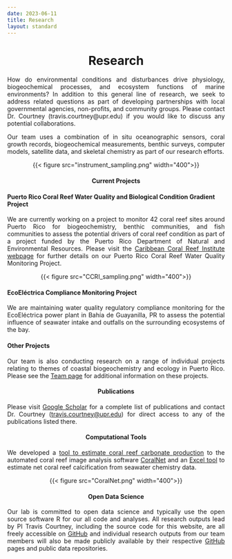 ```yaml
---
date: 2023-06-11
title: Research
layout: standard
---
```


<div style="text-align: center;">

# Research

</div>

<div style="text-align: justify;"> 
How do environmental conditions and disturbances drive physiology, biogeochemical processes, and ecosystem functions of marine environments? In addition to this general line of research, we seek to address related questions as part of developing partnerships with local governmental agencies, non-profits, and community groups. Please contact Dr. Courtney (travis.courtney@upr.edu) if you would like to discuss any potential collaborations.

Our team uses a combination of in situ oceanographic sensors, coral growth records, biogeochemical measurements, benthic surveys, computer models, satellite data, and skeletal chemistry as part of our research efforts.
</div>

<div style="text-align: center;">
{{< figure src="instrument_sampling.png" width="400">}}
</div>


<div style="text-align: center;">

#### Current Projects

</div>

#### Puerto Rico Coral Reef Water Quality and Biological Condition Gradient Project

<div style="text-align: justify;"> 

We are currently working on a project to monitor 42 coral reef sites around Puerto Rico for biogeochemistry, benthic communities, and fish communities to assess the potential drivers of coral reef condition as part of a project funded by the Puerto Rico Department of Natural and Environmental Resources. Please visit the [Caribbean Coral Reef Institute webpage](https://www.uprm.edu/ccri/research/water-quality-project/) for further details on our Puerto Rico Coral Reef Water Quality Monitoring Project.

</div>

<div style="text-align: center;">
{{< figure src="CCRI_sampling.png" width="400">}}
</div>

#### EcoEléctrica Compliance Monitoring Project

<div style="text-align: justify;"> 

We are maintaining water quality regulatory compliance monitoring for the EcoEléctrica power plant in Bahía de Guayanilla, PR to assess the potential influence of seawater intake and outfalls on the surrounding ecosystems of the bay.

</div>

#### Other Projects

<div style="text-align: justify;"> 

Our team is also conducting research on a range of individual projects relating to themes of coastal biogeochemistry and ecology in Puerto Rico. Please see the [Team page](https://theberglab.com/team/) for additional information on these projects.

</div>

<div style="text-align: center;">

#### Publications

</div>

<div style="text-align: justify;"> 

Please visit [Google Scholar](https://scholar.google.com/citations?user=hK_DxtUAAAAJ&hl) for a complete list of publications and contact Dr. Courtney (travis.courtney@upr.edu) for direct access to any of the publications listed there.

</div>

<div style="text-align: center;">

#### Computational Tools

</div>

<div style="text-align: justify;"> 

We developed a [tool to estimate coral reef carbonate production](https://coralnet.ucsd.edu/blog/coralnet-now-estimates-carbonate-production-rates/) to the automated coral reef image analysis software [CoralNet](https://coralnet.ucsd.edu/) and an [Excel tool](https://zenodo.org/record/7051628) to estimate net coral reef calcification from seawater chemistry data.

</div>

<div style="text-align: center;">
{{< figure src="CoralNet.png" width="400">}}
</div>

<div style="text-align: center;">

#### Open Data Science

</div>

<div style="text-align: justify;"> 

Our lab is committed to open data science and typically use the open source software R for our all code and analyses. All research outputs lead by PI Travis Courtney, including the source code for this website, are all freely accessible on [GitHub](https://github.com/traviscourtney) and individual research outputs from our team members will also be made publicly available by their respective [GitHub](https://github.com/) pages and public data repositories.

</div>